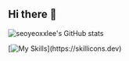 ## Hi there 👋

![seoyeoxxlee's GitHub stats](https://github-readme-stats.vercel.app/api?username=seoyeoxxlee&theme=vue&show_icons=true)

[![My Skills](https://skillicons.dev/icons?i=react,ts,tailwind,nextjs,html,css,git,github,)](https://skillicons.dev)

<!--
**seoyeoxxlee/seoyeoxxlee** is a ✨ _special_ ✨ repository because its `README.md` (this file) appears on your GitHub profile.

Here are some ideas to get you started:

- 🔭 I’m currently working on ...
- 🌱 I’m currently learning ...
- 👯 I’m looking to collaborate on ...
- 🤔 I’m looking for help with ...
- 💬 Ask me about ...
- 📫 How to reach me: ...
- 😄 Pronouns: ...
- ⚡ Fun fact: ...
-->
